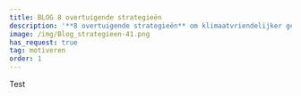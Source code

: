 ```yaml
---
title: BLOG 8 overtuigende strategieën
description: '**8 overtuigende strategieën** om klimaatvriendelijker gedrag te creëren'
image: /img/Blog_strategieen-41.png
has_request: true
tag: motiveren
order: 1
---
```


Test
